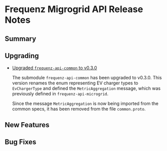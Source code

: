 # Frequenz Migrogrid API Release Notes

## Summary

<!-- Here goes a general summary of what this release is about -->

## Upgrading

* [Upgraded `frequenz-api-common` to v0.3.0](https://github.com/frequenz-floss/frequenz-api-microgrid/pull/65)

  The submodule `frequenz-api-common` has been upgraded to v0.3.0.
  This version renames the enum representing EV charger types to `EvChargerType`
  and defined the `MetricAggregation` message, which was previously defined in
  `frequenz-api-microgrid`.

  Since the message `MetricAggregation` is now being imported from the common
  specs, it has been removed from the file `common.proto`.

## New Features

<!-- Here goes the main new features and examples or instructions on how to use them -->

## Bug Fixes

<!-- Here goes notable bug fixes that are worth a special mention or explanation -->
